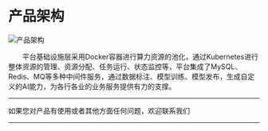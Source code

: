 # 产品架构

![产品架构](../../../image/AI-and-Machine-Learning/NeuFoundry/images/image002.png)

　　平台基础设施层采用Docker容器进行算力资源的池化，通过Kubernetes进行整体资源的管理、资源分配、任务运行、状态监控等，平台集成了MySQL、Redis、MQ等多种中间件服务，通过数据标注、模型训练、模型发布，生成自定义的AI能力，为各行各业的业务服务提供有力的支撑。


---

如果您对产品有使用或者其他方面任何问题，欢迎联系我们

---
